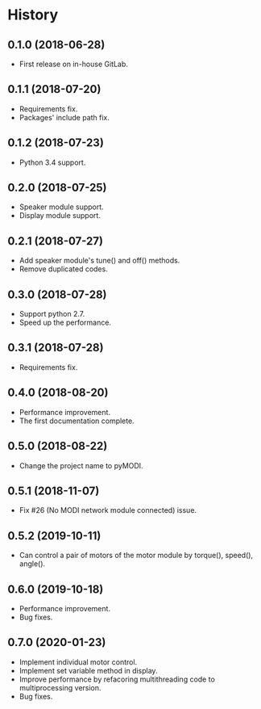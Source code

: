 History
=======

0.1.0 (2018-06-28)
------------------

-   First release on in-house GitLab.

0.1.1 (2018-07-20)
------------------

-   Requirements fix.
-   Packages\' include path fix.

0.1.2 (2018-07-23)
------------------

-   Python 3.4 support.

0.2.0 (2018-07-25)
------------------

-   Speaker module support.
-   Display module support.

0.2.1 (2018-07-27)
------------------

-   Add speaker module\'s tune() and off() methods.
-   Remove duplicated codes.

0.3.0 (2018-07-28)
------------------

-   Support python 2.7.
-   Speed up the performance.

0.3.1 (2018-07-28)
------------------

-   Requirements fix.

0.4.0 (2018-08-20)
------------------

-   Performance improvement.
-   The first documentation complete.

0.5.0 (2018-08-22)
------------------

-   Change the project name to pyMODI.

0.5.1 (2018-11-07)
------------------

-   Fix \#26 (No MODI network module connected) issue.

0.5.2 (2019-10-11)
------------------

-   Can control a pair of motors of the motor module by torque(),
    speed(), angle().

0.6.0 (2019-10-18)
------------------

-   Performance improvement.
-   Bug fixes.

0.7.0 (2020-01-23)
------------------

-   Implement individual motor control.
-   Implement set variable method in display.
-   Improve performance by refacoring multithreading code to multiprocessing version.
-   Bug fixes.

